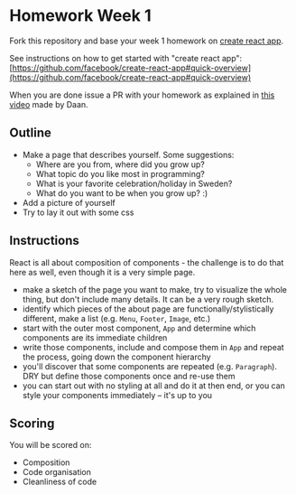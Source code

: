 # Homework Week 1

Fork this repository and base your week 1 homework on [create react app](https://github.com/facebook/create-react-app#quick-overview).

See instructions on how to get started with "create react app":
[https://github.com/facebook/create-react-app#quick-overview](https://github.com/facebook/create-react-app#quick-overview)

When you are done issue a PR with your homework as explained in [this video](https://www.youtube.com/watch?v=-o0yomUVVpU&index=2&list=PLVYDhqbgYpYUGxRdtQdYVE5Q8h3bt6SIA) made by Daan.

## Outline

- Make a page that describes yourself. Some suggestions:
  - Where are you from, where did you grow up?
  - What topic do you like most in programming?
  - What is your favorite celebration/holiday in Sweden?
  - What do you want to be when you grow up? :)
- Add a picture of yourself
- Try to lay it out with some css

## Instructions

React is all about composition of components - the challenge is to do that here as well, even though it is a very simple page.
- make a sketch of the page you want to make, try to visualize the whole thing, but don't include many details. It can be a very rough sketch.
- identify which pieces of the about page are functionally/stylistically different, make a list (e.g. `Menu`, `Footer`, `Image`, etc.)
- start with the outer most component, `App` and determine which components are its immediate children
- write those components, include and compose them in `App` and repeat the process, going down the component hierarchy
- you'll discover that some components are repeated (e.g. `Paragraph`). DRY but define those components once and re-use them
- you can start out with no styling at all and do it at then end, or you can style your components immediately – it's up to you

## Scoring

You will be scored on:

- Composition
- Code organisation
- Cleanliness of code

